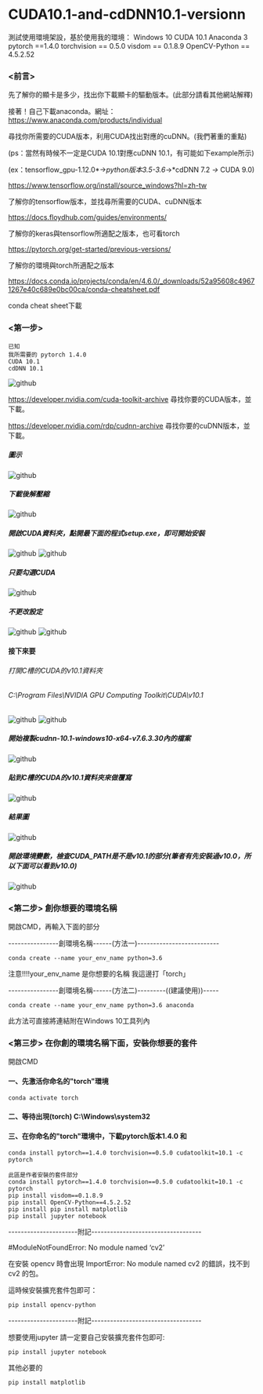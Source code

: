 # CUDA10.1-and-cdDNN10.1-versionn
測試使用環境架設，基於使用我的環境： Windows 10 CUDA 10.1 Anaconda 3  pytorch ==1.4.0 torchvision == 0.5.0 visdom == 0.1.8.9 OpenCV-Python == 4.5.2.52


### <前言> 
先了解你的顯卡是多少，找出你下載顯卡的驅動版本。(此部分請看其他網站解釋)

接著！自己下載anaconda。網址：https://www.anaconda.com/products/individual

尋找你所需要的CUDA版本，利用CUDA找出對應的cuDNN。(我們著重的重點)

(ps：當然有時候不一定是CUDA 10.1對應cuDNN 10.1，有可能如下example所示) 

(ex：tensorflow_gpu-1.12.0*→*python版本3.5-3.6*→*cdDNN 7.2	*→* CUDA 9.0)


https://www.tensorflow.org/install/source_windows?hl=zh-tw

了解你的tensorflow版本，並找尋所需要的CUDA、cuDNN版本

https://docs.floydhub.com/guides/environments/

了解你的keras與tensorflow所適配之版本，也可看torch

https://pytorch.org/get-started/previous-versions/

了解你的環境與torch所適配之版本

https://docs.conda.io/projects/conda/en/4.6.0/_downloads/52a95608c49671267e40c689e0bc00ca/conda-cheatsheet.pdf

conda cheat sheet下載

### <第一步> 
```
已知
我所需要的 pytorch 1.4.0
CUDA 10.1
cdDNN 10.1
```
![github](https://github.com/abcpp12383/CUDA10.1-and-cdDNN10.1-versionn/blob/main/picture/1.png)


https://developer.nvidia.com/cuda-toolkit-archive
尋找你要的CUDA版本，並下載。

https://developer.nvidia.com/rdp/cudnn-archive
尋找你要的cuDNN版本，並下載。
##### 圖示
![github](https://github.com/abcpp12383/CUDA10.1-and-cdDNN10.1-versionn/blob/main/picture/2.png)

##### 下載後解壓縮
![github](https://github.com/abcpp12383/CUDA10.1-and-cdDNN10.1-versionn/blob/main/picture/3.png)
##### 開啟CUDA資料夾，點開最下面的程式setup.exe，即可開始安裝
![github](https://github.com/abcpp12383/CUDA10.1-and-cdDNN10.1-versionn/blob/main/picture/5.png)
![github](https://github.com/abcpp12383/CUDA10.1-and-cdDNN10.1-versionn/blob/main/picture/6.png)
##### 只要勾選CUDA
![github](https://github.com/abcpp12383/CUDA10.1-and-cdDNN10.1-versionn/blob/main/picture/7.png)
##### 不更改設定
![github](https://github.com/abcpp12383/CUDA10.1-and-cdDNN10.1-versionn/blob/main/picture/8.png)
![github](https://github.com/abcpp12383/CUDA10.1-and-cdDNN10.1-versionn/blob/main/picture/9.png)
#### 接下來要
###### 打開C槽的CUDA的v10.1資料夾

###### C:\Program Files\NVIDIA GPU Computing Toolkit\CUDA\v10.1
![github](https://github.com/abcpp12383/CUDA10.1-and-cdDNN10.1-versionn/blob/main/picture/10.png)
![github](https://github.com/abcpp12383/CUDA10.1-and-cdDNN10.1-versionn/blob/main/picture/11.png)
##### 開始複製cudnn-10.1-windows10-x64-v7.6.3.30內的檔案
![github](https://github.com/abcpp12383/CUDA10.1-and-cdDNN10.1-versionn/blob/main/picture/12.png)
##### 貼到C槽的CUDA的v10.1資料夾來做覆寫
![github](https://github.com/abcpp12383/CUDA10.1-and-cdDNN10.1-versionn/blob/main/picture/13.png)
##### 結果圖
![github](https://github.com/abcpp12383/CUDA10.1-and-cdDNN10.1-versionn/blob/main/picture/13end.png)
##### 開啟環境變數，檢查CUDA_PATH是不是v10.1的部分(筆者有先安裝過v10.0，所以下面可以看到v10.0)
![github](https://github.com/abcpp12383/CUDA10.1-and-cdDNN10.1-versionn/blob/main/picture/14.png)

### <第二步> 創你想要的環境名稱
開啟CMD，再輸入下面的部分

----------------創環境名稱------(方法一)--------------------------

    conda create --name your_env_name python=3.6

注意!!!!your_env_name 是你想要的名稱 我這邊打「torch」

----------------創環境名稱------(方法二)---------((建議使用))-----

    conda create --name your_env_name python=3.6 anaconda

此方法可直接將連結附在Windows 10工具列內 

### <第三步> 在你創的環境名稱下面，安裝你想要的套件
開啟CMD

#### 一、先激活你命名的"torch"環境

    conda activate torch

#### 二、等待出現(torch) C:\Windows\system32

#### 三、在你命名的"torch"環境中，下載pytorch版本1.4.0 和

    conda install pytorch==1.4.0 torchvision==0.5.0 cudatoolkit=10.1 -c pytorch





```
此區是作者安裝的套件部分
conda install pytorch==1.4.0 torchvision==0.5.0 cudatoolkit=10.1 -c pytorch
pip install visdom==0.1.8.9
pip install OpenCV-Python==4.5.2.52
pip install pip install matplotlib
pip install jupyter notebook
```
----------------------附記-----------------------------------

#ModuleNotFoundError: No module named ‘cv2’

在安裝 opencv 時會出現 ImportError: No module named cv2 的錯誤，找不到 cv2 的包。

這時候安裝擴充套件包即可：

    pip install opencv-python
----------------------附記-----------------------------------

想要使用jupyter 請一定要自己安裝擴充套件包即可:

    pip install jupyter notebook

其他必要的

    pip install matplotlib
